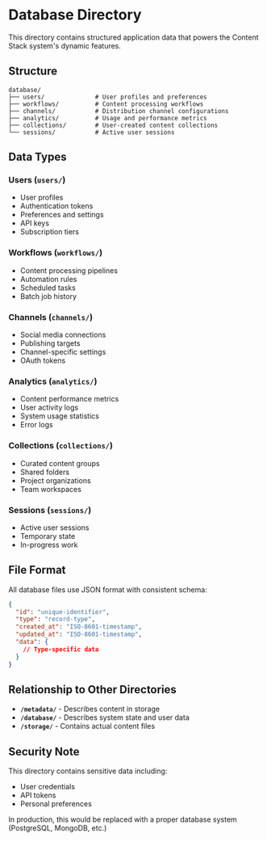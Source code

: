# Database Directory

This directory contains structured application data that powers the Content Stack system's dynamic features.

## Structure

```
database/
├── users/              # User profiles and preferences
├── workflows/          # Content processing workflows
├── channels/           # Distribution channel configurations
├── analytics/          # Usage and performance metrics
├── collections/        # User-created content collections
└── sessions/           # Active user sessions
```

## Data Types

### Users (`users/`)
- User profiles
- Authentication tokens
- Preferences and settings
- API keys
- Subscription tiers

### Workflows (`workflows/`)
- Content processing pipelines
- Automation rules
- Scheduled tasks
- Batch job history

### Channels (`channels/`)
- Social media connections
- Publishing targets
- Channel-specific settings
- OAuth tokens

### Analytics (`analytics/`)
- Content performance metrics
- User activity logs
- System usage statistics
- Error logs

### Collections (`collections/`)
- Curated content groups
- Shared folders
- Project organizations
- Team workspaces

### Sessions (`sessions/`)
- Active user sessions
- Temporary state
- In-progress work

## File Format

All database files use JSON format with consistent schema:

```json
{
  "id": "unique-identifier",
  "type": "record-type",
  "created_at": "ISO-8601-timestamp",
  "updated_at": "ISO-8601-timestamp",
  "data": {
    // Type-specific data
  }
}
```

## Relationship to Other Directories

- **`/metadata/`** - Describes content in storage
- **`/database/`** - Describes system state and user data
- **`/storage/`** - Contains actual content files

## Security Note

This directory contains sensitive data including:
- User credentials
- API tokens
- Personal preferences

In production, this would be replaced with a proper database system (PostgreSQL, MongoDB, etc.)